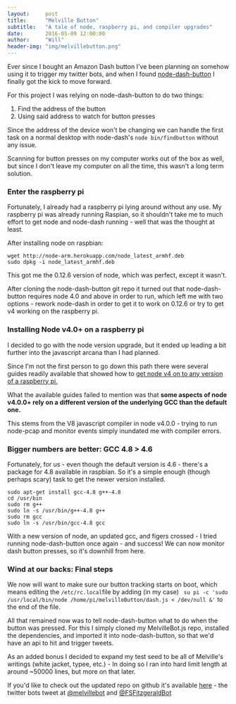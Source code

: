 ```yaml
---
layout:     post
title:      "Melville Button"
subtitle:   "A tale of node, raspberry pi, and compiler upgrades"
date:       2016-05-09 12:00:00
author:     "Will"
header-img: "img/melvillebutton.png"
---
```

Ever since I bought an Amazon Dash button I've been planning on somehow using it to trigger my twitter bots, and when I found [node-dash-button](https://github.com/hortinstein/node-dash-button) I finally got the kick to move forward.

For this project I was relying on node-dash-button to do two things: 

1. Find the address of the button
2. Using said address to watch for button presses

Since the address of the device won't be changing we can handle the first task on a normal desktop with node-dash's ```node bin/findbutton``` without any issue.

Scanning for button presses on my computer works out of the box as well, but since I don't leave my computer on all the time, this wasn't a long term solution. 

### Enter the raspberry pi

Fortunately, I already had a raspberry pi lying around without any use. My raspberry pi was already running Raspian, so it shouldn't take me to much effort to get node and node-dash running - well that was the thought at least.

After installing node on raspbian:

	wget http://node-arm.herokuapp.com/node_latest_armhf.deb 
	sudo dpkg -i node_latest_armhf.deb

This got me the 0.12.6 version of node, which was perfect, except it wasn't.

After cloning the node-dash-button git repo it turned out that node-dash-button requires node 4.0 and above in order to run, which left me with two options - rework node-dash in order to get it to work on 0.12.6 or try to get v4 working on the raspberry pi.

### Installing Node v4.0+ on a raspberry pi

I decided to go with the node version upgrade, but it ended up leading a bit further into the javascript arcana than I had planned. 

Since I'm not the first person to go down this path there were several guides readily available that showed how to [get node v4 on to any version of a raspberry pi.](https://blog.wia.io/installing-node-js-v4-0-0-on-a-raspberry-pi)

What the available guides failed to mention was that __some aspects of node v4.0.0+ rely on a different version of the underlying GCC than the default one.__

This stems from the V8 javascript compiler in node v4.0.0 - trying to run node-pcap and monitor events simply inundated me with compiler errors.

### Bigger numbers are better: GCC 4.8 > 4.6

Fortunately, for us - even though the default version is 4.6 - there's a package for 4.8 available in raspbian. So it's a simple enough (though perhaps scary) task to get the newer version installed.

	sudo apt-get install gcc-4.8 g++-4.8
	cd /usr/bin
	sudo rm g++
	sudo ln -s /usr/bin/g++-4.8 g++
	sudo rm gcc
	sudo ln -s /usr/bin/gcc-4.8 gcc   

With a new version of node, an updated gcc, and figers crossed - I tried running node-dash-button once again - and success! We can now monitor dash button presses, so it's downhill from here. 

### Wind at our backs: Final steps

We now will want to make sure our button tracking starts on boot, which means editing the ``` /etc/rc.local ```file by adding (in my case) ``` su pi -c 'sudo /usr/local/bin/node /home/pi/melvilleButton/dash.js < /dev/null &'``` to the end of the file. 

All that remained now was to tell node-dash-button what to do when the button was pressed. For this I simply cloned my MelvilleBot.js repo, installed the dependencies, and imported it into node-dash-button, so that we'd have an api to hit and trigger tweets.

As an added bonus I decided to expand my test seed to be all of Melville's writings (white jacket, typee, etc.) - In doing so I ran into hard limit length at around ~50000 lines, but more on that later.

If you'd like to check out the updated repo on github it's available [here](https://github.com/Ibexian/wkapi) - the twitter bots tweet at [@melvillebot](https://www.twitter.com/melvillebot) and [@FSFitzgeraldBot](https://www.twitter.com/FSFitzgeraldBot)

